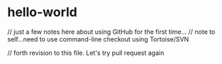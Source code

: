 # hello-world
// just a few notes here about using GitHub for the first time...
// note to self...need to use command-line checkout using Tortoise/SVN


// forth revision to this file.  Let's try pull request again